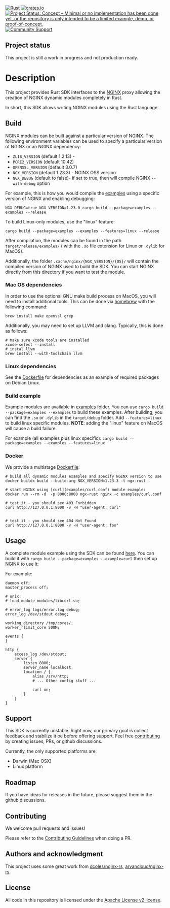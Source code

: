 [![Rust](https://github.com/nginxinc/ngx-rust/actions/workflows/ci.yaml/badge.svg)](https://github.com/nginxinc/ngx-rust/actions/workflows/ci.yaml)
[![crates.io](https://img.shields.io/crates/v/ngx.svg)](https://crates.io/crates/ngx)
[![Project Status: Concept – Minimal or no implementation has been done yet, or the repository is only intended to be a limited example, demo, or proof-of-concept.](https://www.repostatus.org/badges/latest/concept.svg)](https://www.repostatus.org/#concept)
[![Community Support](https://badgen.net/badge/support/community/cyan?icon=awesome)](https://github.com/nginxinc/ngx-rust/discussions)


## Project status
This project is still a work in progress and not production ready.

# Description

This project provides Rust SDK interfaces to the [NGINX](https://nginx.com) proxy allowing the creation of NGINX
dynamic modules completely in Rust.

In short, this SDK allows writing NGINX modules using the Rust language.

## Build

NGINX modules can be built against a particular version of NGINX. The following environment variables can be used to specify a particular version of NGINX or an NGINX dependency:

* `ZLIB_VERSION` (default 1.2.13) -
* `PCRE2_VERSION` (default 10.42)
* `OPENSSL_VERSION` (default 3.0.7)
* `NGX_VERSION` (default 1.23.3) - NGINX OSS version
* `NGX_DEBUG` (default to false)-  if set to true, then will compile NGINX `--with-debug` option

For example, this is how you would compile the [examples](examples) using a specific version of NGINX and enabling
debugging:
```
NGX_DEBUG=true NGX_VERSION=1.23.0 cargo build --package=examples --examples --release
```

To build Linux-only modules, use the "linux" feature:
```
cargo build --package=examples --examples --features=linux --release
```

After compilation, the modules can be found in the path `target/release/examples/` ( with the `.so` file extension for
Linux or `.dylib` for MacOS).

Additionally, the folder  `.cache/nginx/{NGX_VERSION}/{OS}/` will contain the compiled version of NGINX used to build
the SDK. You can start NGINX directly from this directory if you want to test the module.

### Mac OS dependencies

In order to use the optional GNU make build process on MacOS, you will need to install additional tools. This can be
done via [homebrew](https://brew.sh/) with the following command:
```
brew install make openssl grep
```

Additionally, you may need to set up LLVM and clang. Typically, this is done as follows:

```
# make sure xcode tools are installed
xcode-select --install
# instal llvm
brew install --with-toolchain llvm
```

### Linux dependencies

See the [Dockerfile](Dockerfile) for dependencies as an example of required packages on Debian Linux.

### Build example

Example modules are available in [examples](examples) folder. You can use `cargo build --package=examples --examples` to build these examples. After building, you can find the `.so` or `.dylib` in the `target/debug` folder. Add `--features=linux` to build linux specific modules. **NOTE**: adding the "linux" feature on MacOS will cause a build failure.

For example (all examples plus linux specific):
`cargo build --package=examples --examples --features=linux`

### Docker

We provide a multistage [Dockerfile](Dockerfile):

    # build all dynamic modules examples and specify NGINX version to use
    docker buildx build --build-arg NGX_VERSION=1.23.3 -t ngx-rust .

    # start NGINX using [curl](examples/curl.conf) module example:
    docker run --rm -d  -p 8000:8000 ngx-rust nginx -c examples/curl.conf

    # test it - you should see 403 Forbidden
    curl http://127.0.0.1:8000 -v -H "user-agent: curl"


    # test it - you should see 404 Not Found
    curl http://127.0.0.1:8000 -v -H "user-agent: foo"

## Usage

A complete module example using the SDK can be found [here](examples/curl.rs). You can build it with
`cargo build --package=examples --example=curl` then set up NGINX to use it:

For example:
```nginx
daemon off;
master_process off;

# unix:
# load_module modules/libcurl.so;

# error_log logs/error.log debug;
error_log /dev/stdout debug;

working_directory /tmp/cores/;
worker_rlimit_core 500M;

events {
}

http {
    access_log /dev/stdout;
    server {
        listen 8000;
        server_name localhost;
        location / {
            alias /srv/http;
            # ... Other config stuff ...

            curl on;
        }
    }
}
```

## Support
This SDK is currently unstable. Right now, our primary goal is collect feedback and stabilize it be before
offering support. Feel free [contributing](CONTRIBUTING.md) by creating issues, PRs, or github discussions.

Currently, the only supported platforms are:
* Darwin (Mac OSX)
* Linux platform

## Roadmap
If you have ideas for releases in the future, please suggest them in the github discussions.

## Contributing

We welcome pull requests and issues!

Please refer to the [Contributing Guidelines](CONTRIBUTING.md) when doing a PR.

## Authors and acknowledgment
This project uses some great work from [dcoles/nginx-rs](https://github.com/dcoles/nginx-rs),
[arvancloud/nginx-rs](https://github.com/arvancloud/nginx-rs).

## License

All code in this repository is licensed under the
[Apache License v2 license](LICENSE.txt).
